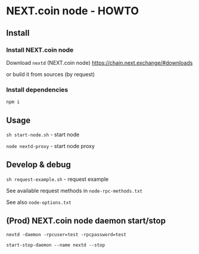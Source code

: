 # NEXT.coin node - HOWTO


## Install

### Install NEXT.coin node

Download `nextd` (NEXT.coin node) https://chain.next.exchange/#downloads

or build it from sources (by request)

### Install dependencies

`npm i`


## Usage

`sh start-node.sh` - start node

`node nextd-proxy` - start node proxy


## Develop & debug

`sh request-example.sh` - request example

See available request methods in `node-rpc-methods.txt`

See also `node-options.txt`


## (Prod) NEXT.coin node daemon start/stop

`nextd -daemon -rpcuser=test -rpcpassword=test`

`start-stop-daemon --name nextd --stop`
